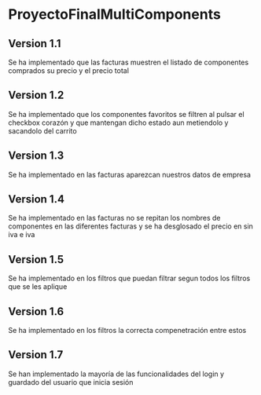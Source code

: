 # ProyectoFinalMultiComponents
<H2>Version 1.1</H2>
<p>Se ha implementado que las facturas muestren el listado de componentes comprados su precio y el precio total</p>
<H2>Version 1.2</H2>
<p>Se ha implementado que los componentes favoritos se filtren al pulsar el checkbox corazón y que mantengan dicho estado aun metiendolo y sacandolo del carrito </p>
<H2>Version 1.3</H2>
<p>Se ha implementado en las facturas aparezcan nuestros datos de empresa  </p>
<H2>Version 1.4</H2>
<p>Se ha implementado en las facturas no se repitan los nombres de componentes en las diferentes facturas y se ha desglosado el precio en sin iva e iva</p>
<H2>Version 1.5</H2>
<p>Se ha implementado en los filtros que puedan filtrar segun todos los filtros que se les aplique </p>
<H2>Version 1.6</H2>
<p>Se ha implementado en los filtros la correcta compenetración entre estos</p>
<H2>Version 1.7 </H2>
<p>Se han implementado la mayoría de las funcionalidades del login y guardado del usuario que inicia sesión </p>
